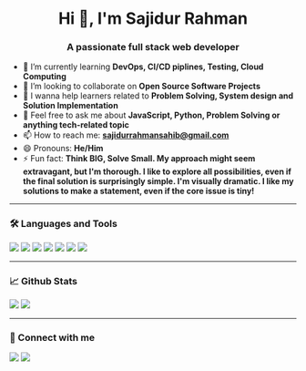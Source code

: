 <h1 align="center">Hi 👋, I'm Sajidur Rahman</h1>
<h3 align="center">A passionate full stack web developer</h3>

- 🌱 I’m currently learning **DevOps, CI/CD piplines, Testing, Cloud Computing**
- 👯 I’m looking to collaborate on **Open Source Software Projects**
- 🤝 I wanna help learners related to **Problem Solving, System design and Solution Implementation**
- 💬 Feel free to ask me about **JavaScript, Python, Problem Solving or anything tech-related topic**
- 📫 How to reach me: **sajidurrahmansahib@gmail.com**
- 😄 Pronouns: **He/Him**
- ⚡ Fun fact: **Think BIG, Solve Small. My approach might seem extravagant, but I'm thorough. I like to explore all possibilities, even if the final solution is surprisingly simple. I'm visually dramatic. I like my solutions to make a statement, even if the core issue is tiny!**

---

### 🛠️ Languages and Tools

<p>
  <img src="https://img.shields.io/badge/-Python-3776AB?style=flat&logo=python&logoColor=white" />
  <img src="https://img.shields.io/badge/-JavaScript-F7DF1E?style=flat&logo=javascript&logoColor=black" />
  <img src="https://img.shields.io/badge/-React-61DAFB?style=flat&logo=react&logoColor=black" />
  <img src="https://img.shields.io/badge/-Node.js-339933?style=flat&logo=node.js&logoColor=white" />
  <img src="https://img.shields.io/badge/-Express-000000?style=flat&logo=express&logoColor=white" />
  <img src="https://img.shields.io/badge/-MongoDB-47A248?style=flat&logo=mongodb&logoColor=white" />
  <img src="https://img.shields.io/badge/-Git-F05032?style=flat&logo=git&logoColor=white" />
</p>

---

### 📈 Github Stats

<p>
  <img src="https://github-readme-streak-stats.herokuapp.com/?user=sajidur319370&layout=compact" />
  <img src="https://github-readme-stats.vercel.app/api/top-langs/?username=sajidur319370&layout=compact" />
</p>

---

### 🤝 Connect with me

<p>
  <a href="https://www.linkedin.com/in/sajidur-rahman-sajidur319370/" target="blank"><img src="https://img.shields.io/badge/-LinkedIn-blue?style=flat&logo=linkedin" /></a>
  <a href="mailto:sajidurrahmansahib@gmail.com"><img src="https://img.shields.io/badge/-Gmail-red?style=flat&logo=gmail&logoColor=white" /></a>
</p>
